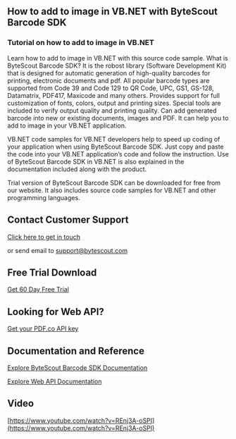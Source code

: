 ## How to add to image in VB.NET with ByteScout Barcode SDK

### Tutorial on how to add to image in VB.NET

Learn how to add to image in VB.NET with this source code sample. What is ByteScout Barcode SDK? It is the robost library (Software Development Kit) that is designed for automatic generation of high-quality barcodes for printing, electronic documents and pdf. All popular barcode types are supported from Code 39 and Code 129 to QR Code, UPC, GS1, GS-128, Datamatrix, PDF417, Maxicode and many others. Provides support for full customization of fonts, colors, output and printing sizes. Special tools are included to verify output quality and printing quality. Can add generated barcode into new or existing documents, images and PDF. It can help you to add to image in your VB.NET application.

VB.NET code samples for VB.NET developers help to speed up coding of your application when using ByteScout Barcode SDK. Just copy and paste the code into your VB.NET application’s code and follow the instruction. Use of ByteScout Barcode SDK in VB.NET is also explained in the documentation included along with the product.

Trial version of ByteScout Barcode SDK can be downloaded for free from our website. It also includes source code samples for VB.NET and other programming languages.

## Contact Customer Support

[Click here to get in touch](https://bytescout.zendesk.com/hc/en-us/requests/new?subject=ByteScout%20Barcode%20SDK%20Question)

or send email to [support@bytescout.com](mailto:support@bytescout.com?subject=ByteScout%20Barcode%20SDK%20Question) 

## Free Trial Download

[Get 60 Day Free Trial](https://bytescout.com/download/web-installer?utm_source=github-readme)

## Looking for Web API? 

[Get your PDF.co API key](https://pdf.co/documentation/api?utm_source=github-readme)

## Documentation and Reference

[Explore ByteScout Barcode SDK Documentation](https://bytescout.com/documentation/index.html?utm_source=github-readme)

[Explore Web API Documentation](https://pdf.co/documentation/api?utm_source=github-readme)

## Video

[https://www.youtube.com/watch?v=REnj3A-oSPI](https://www.youtube.com/watch?v=REnj3A-oSPI)